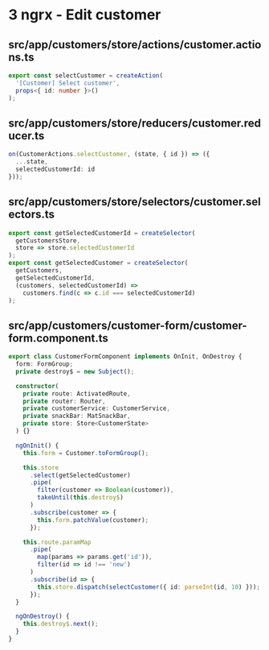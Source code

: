 # 3 ngrx - Edit customer

## src/app/customers/store/actions/customer.actions.ts

```ts
export const selectCustomer = createAction(
  '[Customer] Select customer',
  props<{ id: number }>()
);
```

## src/app/customers/store/reducers/customer.reducer.ts

```ts
on(CustomerActions.selectCustomer, (state, { id }) => ({
  ...state,
  selectedCustomerId: id
}));
```

## src/app/customers/store/selectors/customer.selectors.ts

```ts
export const getSelectedCustomerId = createSelector(
  getCustomersStore,
  store => store.selectedCustomerId
);
export const getSelectedCustomer = createSelector(
  getCustomers,
  getSelectedCustomerId,
  (customers, selectedCustomerId) =>
    customers.find(c => c.id === selectedCustomerId)
);
```

## src/app/customers/customer-form/customer-form.component.ts

```ts
export class CustomerFormComponent implements OnInit, OnDestroy {
  form: FormGroup;
  private destroy$ = new Subject();

  constructor(
    private route: ActivatedRoute,
    private router: Router,
    private customerService: CustomerService,
    private snackBar: MatSnackBar,
    private store: Store<CustomerState>
  ) {}

  ngOnInit() {
    this.form = Customer.toFormGroup();

    this.store
      .select(getSelectedCustomer)
      .pipe(
        filter(customer => Boolean(customer)),
        takeUntil(this.destroy$)
      )
      .subscribe(customer => {
        this.form.patchValue(customer);
      });

    this.route.paramMap
      .pipe(
        map(params => params.get('id')),
        filter(id => id !== 'new')
      )
      .subscribe(id => {
        this.store.dispatch(selectCustomer({ id: parseInt(id, 10) }));
      });
  }

  ngOnDestroy() {
    this.destroy$.next();
  }
}
```
